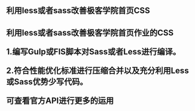 <h2>利用less或者sass改善极客学院首页CSS<h2>
<p>利用less或者sass改善极客学院首页作业的CSS</p>
<p>1.编写Gulp或FIS脚本对Sass或者Less进行编译。</p>
<p>2.符合性能优化标准进行压缩合并以及充分利用Less或Sass优势少写代码。</p>
<p>可查看官方API进行更多的运用</p>


